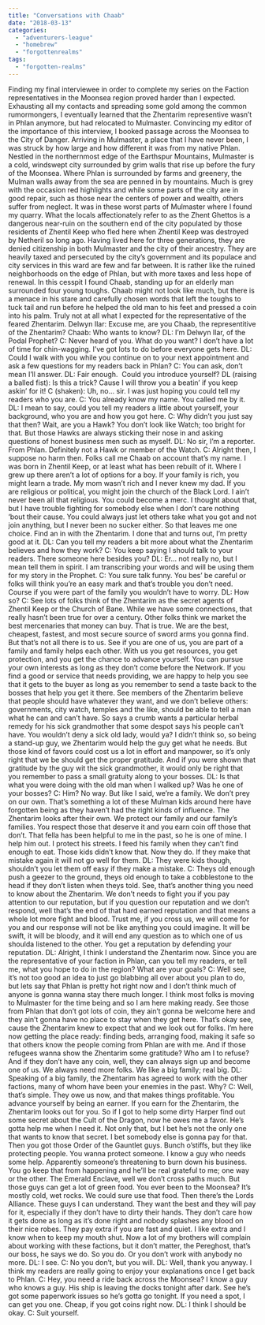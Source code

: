 ```yaml
---
title: "Conversations with Chaab"
date: "2018-03-13"
categories: 
  - "adventurers-league"
  - "homebrew"
  - "forgottenrealms"
tags: 
  - "forgotten-realms"
---
```


Finding my final interviewee in order to complete my series on the Faction representatives in the Moonsea region proved harder than I expected. Exhausting all my contacts and spreading some gold among the common rumormongers, I eventually learned that the Zhentarim representive wasn’t in Phlan anymore, but had relocated to Mulmaster. Convincing my editor of the importance of this interview, I booked passage across the Moonsea to the City of Danger. Arriving in Mulmaster, a place that I have never been, I was struck by how large and how different it was from my native Phlan. Nestled in the northernmost edge of the Earthspur Mountains, Mulmaster is a cold, windswept city surrounded by grim walls that rise up before the fury of the Moonsea. Where Phlan is surrounded by farms and greenery, the Mulman walls away from the sea are penned in by mountains. Much is grey with the occasion red highlights and while some parts of the city are in good repair, such as those near the centers of power and wealth, others suffer from neglect. It was in these worst parts of Mulmaster where I found my quarry. What the locals affectionately refer to as the Zhent Ghettos is a dangerous near-ruin on the southern end of the city populated by those residents of Zhentil Keep who fled here when Zhentil Keep was destroyed by Netheril so long ago. Having lived here for three generations, they are denied citizenship in both Mulmaster and the city of their ancestry. They are heavily taxed and persecuted by the city’s government and its populace and city services in this ward are few and far between. It is rather like the ruined neighborhoods on the edge of Phlan, but with more taxes and less hope of renewal. In this cesspit I found Chaab, standing up for an elderly man surrounded four young toughs. Chaab might not look like much, but there is a menace in his stare and carefully chosen words that left the toughs to tuck tail and run before he helped the old man to his feet and pressed a coin into his palm. Truly not at all what I expected for the representative of the feared Zhentarim. Delwyn Ilar: Excuse me, are you Chaab, the representitive of the Zhentarim? Chaab: Who wants to know? DL: I’m Delwyn Ilar, of the Podal Prophet? C: Never heard of you. What do you want? I don’t have a lot of time for chin-wagging. I’ve got lots to do before everyone gets here. DL: Could I walk with you while you continue on to your next appointment and ask a few questions for my readers back in Phlan? C: You can ask, don’t mean I’ll answer. DL: Fair enough.  Could you introduce yourself? DL (raising a balled fist): Is this a trick? Cause I will throw you a beatin’ if you keep askin’ for it! C (shaken): Uh, no… sir. I was just hoping you could tell my readers who you are. C: You already know my name. You called me by it. DL: I mean to say, could you tell my readers a little about yourself, your background, who you are and how you got here. C: Why didn’t you just say that then? Wait, are you a Hawk? You don’t look like Watch; too bright for that. But those Hawks are always sticking their nose in and asking questions of honest business men such as myself. DL: No sir, I’m a reporter. From Phlan. Definitely not a Hawk or member of the Watch. C: Alright then, I suppose no harm then. Folks call me Chaab on account that’s my name. I was born in Zhentil Keep, or at least what has been rebuilt of it. Where I grew up there aren’t a lot of options for a boy. If your family is rich, you might learn a trade. My mom wasn’t rich and I never knew my dad. If you are religious or political, you might join the church of the Black Lord. I ain’t never been all that religious. You could become a merc. I thought about that, but I have trouble fighting for somebody else when I don’t care nothing ‘bout their cause. You could always just let others take what you got and not join anything, but I never been no sucker either. So that leaves me one choice. Find an in with the Zhentarim. I done that and turns out, I’m pretty good at it. DL: Can you tell my readers a bit more about what the Zhentarim believes and how they work? C: You keep saying I should talk to your readers. There someone here besides you? DL: Er… not really no, but I mean tell them in spirit. I am transcribing your words and will be using them for my story in the Prophet. C: You sure talk funny. You bes’ be careful or folks will think you’re an easy mark and that’s trouble you don’t need. Course if you were part of the family you wouldn’t have to worry. DL: How so? C: See lots of folks think of the Zhentarim as the secret agents of Zhentil Keep or the Church of Bane. While we have some connections, that really hasn’t been true for over a century. Other folks think we market the best mercenaries that money can buy. That is true. We are the best, cheapest, fastest, and most secure source of sword arms you gonna find. But that’s not all there is to us. See if you are one of us, you are part of a family and family helps each other. With us you get resources, you get protection, and you get the chance to advance yourself. You can pursue your own interests as long as they don’t come before the Network. If you find a good or service that needs providing, we are happy to help you see that it gets to the buyer as long as you remember to send a taste back to the bosses that help you get it there. See members of the Zhentarim believe that people should have whatever they want, and we don’t believe others: governments, city watch, temples and the like, should be able to tell a man what he can and can’t have. So says a crumb wants a particular herbal remedy for his sick grandmother that some despot says his people can’t have. You wouldn’t deny a sick old lady, would ya? I didn’t think so, so being a stand-up guy, we Zhentarim would help the guy get what he needs. But those kind of favors could cost us a lot in effort and manpower, so it’s only right that we be should get the proper gratitude. And if you were shown that gratitude by the guy wit the sick grandmother, it would only be right that you remember to pass a small gratuity along to your bosses. DL: Is that what you were doing with the old man when I walked up? Was he one of your bosses? C: Him? No way. But like I said, we’re a family. We don’t prey on our own. That’s something a lot of these Mulman kids around here have forgotten being as they haven’t had the right kinds of influence. The Zhentarim looks after their own. We protect our family and our family’s families. You respect those that deserve it and you earn coin off those that don’t. That fella has been helpful to me in the past, so he is one of mine. I help him out. I protect his streets. I feed his family when they can’t find enough to eat. Those kids didn’t know that. Now they do. If they make that mistake again it will not go well for them. DL: They were kids though, shouldn’t you let them off easy if they make a mistake. C: Theys old enough push a geezer to the ground, theys old enough to take a cobblestone to the head if they don’t listen when theys told. See, that’s another thing you need to know about the Zhentarim. We don’t needs to fight you if you pay attention to our reputation, but if you question our reputation and we don’t respond, well that’s the end of that hard earned reputation and that means a whole lot more fight and blood. Trust me, if you cross us, we will come for you and our response will not be like anything you could imagine. It will be swift, it will be bloody, and it will end any question as to which one of us shoulda listened to the other. You get a reputation by defending your reputation. DL: Alright, I think I understand the Zhentarim now. Since you are the representative of your faction in Phlan, can you tell my readers, er tell me, what you hope to do in the region? What are your goals? C: Well see, it’s not too good an idea to just go blabbing all over about you plan to do, but lets say that Phlan is pretty hot right now and I don’t think much of anyone is gonna wanna stay there much longer. I think most folks is moving to Mulmaster for the time being and so I am here making ready. See those from Phlan that don’t got lots of coin, they ain’t gonna be welcome here and they ain’t gonna have no place to stay when they get here. That’s okay see, cause the Zhentarim knew to expect that and we look out for folks. I’m here now getting the place ready: finding beds, arranging food, making it safe so that others know the people coming from Phlan are with me. And if those refugees wanna show the Zhentarim some gratitude? Who am I to refuse? And if they don’t have any coin, well, they can always sign up and become one of us. We always need more folks. We like a big family; real big. DL: Speaking of a big family, the Zhentarim has agreed to work with the other factions, many of whom have been your enemies in the past. Why? C: Well, that’s simple. They owe us now, and that makes things profitable. You advance yourself by being an earner. If you earn for the Zhentarim, the Zhentarim looks out for you. So if I got to help some dirty Harper find out some secret about the Cult of the Dragon, now he owes me a favor. He’s gotta help me when I need it. Not only that, but I bet he’s not the only one that wants to know that secret. I bet somebody else is gonna pay for that. Then you got those Order of the Gauntlet guys. Bunch o’stiffs, but they like protecting people. You wanna protect someone. I know a guy who needs some help. Apparently someone’s threatening to burn down his business. You go keep that from happening and he’ll be real grateful to me; one way or the other. The Emerald Enclave, well we don’t cross paths much. But those guys can get a lot of green food. You ever been to the Moonsea? It’s mostly cold, wet rocks. We could sure use that food. Then there’s the Lords Alliance. These guys I can understand. They want the best and they will pay for it, especially if they don’t have to dirty their hands. They don’t care how it gets done as long as it’s done right and nobody splashes any blood on their nice robes. They pay extra if you are fast and quiet. I like extra and I know when to keep my mouth shut. Now a lot of my brothers will complain about working with these factions, but it don’t matter, the Pereghost, that’s our boss, he says we do. So you do. Or you don’t work with anybody no more. DL: I see. C: No you don’t, but you will. DL: Well, thank you anyway. I think my readers are really going to enjoy your explanations once I get back to Phlan. C: Hey, you need a ride back across the Moonsea? I know a guy who knows a guy. His ship is leaving the docks tonight after dark. See he’s got some paperwork issues so he’s gotta go tonight. If you need a spot, I can get you one. Cheap, if you got coins right now. DL: I think I should be okay. C: Suit yourself.
